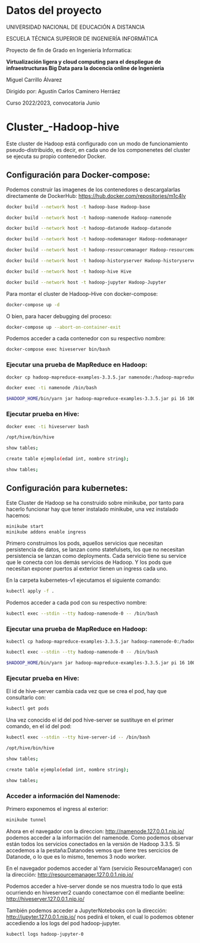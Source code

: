 # Datos del proyecto

UNIVERSIDAD NACIONAL DE EDUCACIÓN A DISTANCIA

ESCUELA TÉCNICA SUPERIOR DE INGENIERÍA INFORMÁTICA

Proyecto de fin de Grado en Ingeniería Informatica:

**Virtualización ligera y cloud computing para el despliegue de infraestructuras Big Data para la docencia online de Ingeniería**

Miguel Carrillo Álvarez

Dirigido por: Agustín Carlos Caminero Herráez

Curso 2022/2023, convocatoria Junio

# Cluster_-Hadoop-hive

Este cluster de Hadoop está configurado con un modo de funcionamiento pseudo-distribuido, es decir, en cada uno de los componenetes del cluster se ejecuta su propio contenedor Docker.

## Configuración para Docker-compose:

Podemos construir las imagenes de los contenedores o descargalarlas directamente de DockerHub: https://hub.docker.com/repositories/m1c4lv

```bash
docker build --network host -t hadoop-base Hadoop-base

docker build --network host -t hadoop-namenode Hadoop-namenode

docker build --network host -t hadoop-datanode Hadoop-datanode

docker build --network host -t hadoop-nodemanager Hadoop-nodemanager

docker build --network host -t hadoop-resourcemanager Hadoop-resourcemanager

docker build --network host -t hadoop-historyserver Hadoop-historyserver

docker build --network host -t hadoop-hive Hive

docker build --network host -t hadoop-jupyter Hadoop-Jupyter
```

Para montar el cluster de Hadoop-Hive con docker-compose:

```bash
docker-compose up -d
```

O bien, para hacer debugging del proceso: 

```bash
docker-compose up --abort-on-container-exit
```

Podemos acceder a cada contenedor con su respectivo nombre:

```bash
docker-compose exec hiveserver bin/bash
 ```

### Ejecutar una prueba de MapReduce en Hadoop:

```bash
docker cp hadoop-mapreduce-examples-3.3.5.jar namenode:/hadoop-mapreduce-examples-3.3.5.jar

docker exec -ti namenode /bin/bash

$HADOOP_HOME/bin/yarn jar hadoop-mapreduce-examples-3.3.5.jar pi 16 1000
```

### Ejecutar prueba en Hive:

```bash
docker exec -ti hiveserver bash

/opt/hive/bin/hive

show tables;

create table ejemplo(edad int, nombre string);

show tables;
```

## Configuración para kubernetes:

Este Cluster de Hadoop se ha construido sobre minikube, por tanto para hacerlo funcionar hay que tener instalado minikube, una vez instalado hacemos:

```bash
minikube start
minikube addons enable ingress
```

Primero construimos los pods, aquellos servicios que necesitan persistencia de datos, se lanzan como statefulsets, los que no necesitan persistencia
se lanzan como deployments. 
Cada servicio tiene su service que le conecta con los demás servicios de Hadoop. Y los pods que necesitan exponer puertos al exterior tienen un ingress cada uno.

En la carpeta kubernetes-v1 ejecutamos el siguiente comando:

```bash
kubectl apply -f .
```

Podemos acceder a cada pod con su respectivo nombre:

```bash
kubectl exec --stdin --tty hadoop-namenode-0 -- /bin/bash
```

### Ejecutar una prueba de MapReduce en Hadoop:

```bash
kubectl cp hadoop-mapreduce-examples-3.3.5.jar hadoop-namenode-0:/hadoop-mapreduce-examples-3.3.5.jar

kubectl exec --stdin --tty hadoop-namenode-0 -- /bin/bash

$HADOOP_HOME/bin/yarn jar hadoop-mapreduce-examples-3.3.5.jar pi 16 1000
```

### Ejecutar prueba en Hive:

El id de hive-server cambia cada vez que se crea el pod, hay que consultarlo con:

```bash
kubectl get pods
```

Una vez conocido el id del pod hive-server se sustituye en el primer comando, en el id del pod:

```bash
kubectl exec --stdin --tty hive-server-id -- /bin/bash

/opt/hive/bin/hive

show tables;

create table ejemplo(edad int, nombre string);

show tables;
```

### Acceder a información del Namenode:

Primero exponemos el ingress al exterior:

```bash
minikube tunnel
```

Ahora en el navegador con la direccion: http://namenode.127.0.0.1.nip.io/ podemos acceder a la información del namenode.
Como podemos observar están todos los servicios conectados en la versión de Hadoop 3.3.5. 
Si accedemos a la pestaña:Datanodes vemos que tiene tres sercicios de Datanode, o lo que es lo mismo, tenemos 3 nodo worker.

En el navegador podemos acceder al Yarn (servicio ResourceManager) con la dirección: http://resourcemanager.127.0.0.1.nip.io/

Podemos acceder a hive-server donde se nos muestra todo lo que está ocurriendo en hiveserver2 cuando conectamoe con él mediante beeline: http://hiveserver.127.0.0.1.nip.io/

También podemos acceder a JupyterNotebooks con la dirección: http://jupyter.127.0.0.1.nip.io/ nos pedirá el token, el cual lo podemos obtener accediendo a los logs del pod hadoop-jupyter.

```bash
kubectl logs hadoop-jupyter-0
```


